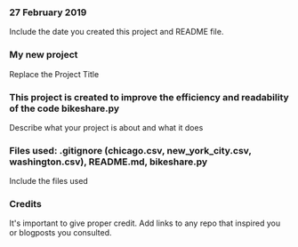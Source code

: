 ### 27 February 2019
Include the date you created this project and README file.

### My new project
Replace the Project Title

### This project is created to improve the efficiency and readability of the code bikeshare.py
Describe what your project is about and what it does

### Files used: .gitignore (chicago.csv, new_york_city.csv, washington.csv), README.md, bikeshare.py
Include the files used

### Credits
It's important to give proper credit. Add links to any repo that inspired you or blogposts you consulted.
